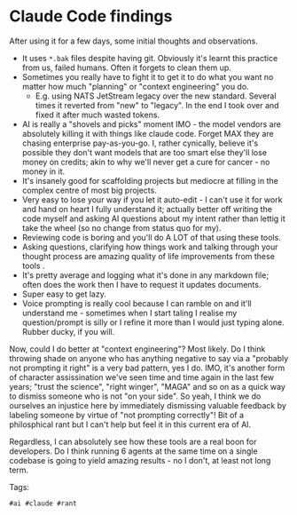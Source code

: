 # Claude Code findings

After using it for a few days, some initial thoughts and observations.

- It uses `*.bak` files despite having git. Obviously it's learnt this practice from us, failed humans. Often it forgets to clean them up.
- Sometimes you really have to fight it to get it to do what you want no matter how much "planning" or "context engineering" you do.
    - E.g. using NATS JetStream legacy over the new standard. Several times it reverted from "new" to "legacy". In the end I took over and fixed it after much wasted tokens.
- AI is really a "shovels and picks" moment IMO - the model vendors are absolutely killing it with things like claude code. Forget MAX they are chasing enterprise pay-as-you-go. I, rather cynically, believe it's possible they don't want models that are too smart else they'll lose money on credits; akin to why we'll never get a cure for cancer - no money in it. 
- It's insanely good for scaffolding projects but mediocre at filling in the complex centre of most big projects.
- Very easy to lose your way if you let it auto-edit - I can't use it for work and hand on heart I fully understand it; actually better off writing the code myself and asking AI questions about my intent rather than lettig it take the wheel (so no change from status quo for my).
- Reviewing code is boring and you'll do A LOT of that using these tools.
- Asking questions, clarifying how things work and talking through your thought process are amazing quality of life improvements from these tools .
- It's pretty average and logging what it's done in any markdown file; often does the work then I have to request it updates documents.
- Super easy to get lazy.
- Voice prompting is really cool because I can ramble on and it'll understand me - sometimes when I start taling I realise my question/prompt is silly or I refine it more than I would just typing alone. Rubber ducky, if you will.

Now, could I do better at "context engineering"? Most likely. Do I think throwing shade on anyone who has anything negative to say via a "probably not prompting it right" is a very bad pattern, yes I do. IMO, it's another form of character assissination we've seen time and time again in the last few years; "trust the science", "right winger", "MAGA" and so on as a quick way to dismiss someone who is not "on your side". So yeah, I think we do ourselves an injustice here by immediately dismissing valuable feedback by labeling someone by virtue of "not prompting correctly"! Bit of a philosphical rant but I can't help but feel it in this current era of AI. 

Regardless, I can absolutely see how these tools are a real boon for developers. Do I think running 6 agents at the same time on a single codebase is going to yield amazing results - no I don't, at least not long term. 

Tags:

    #ai #claude #rant
